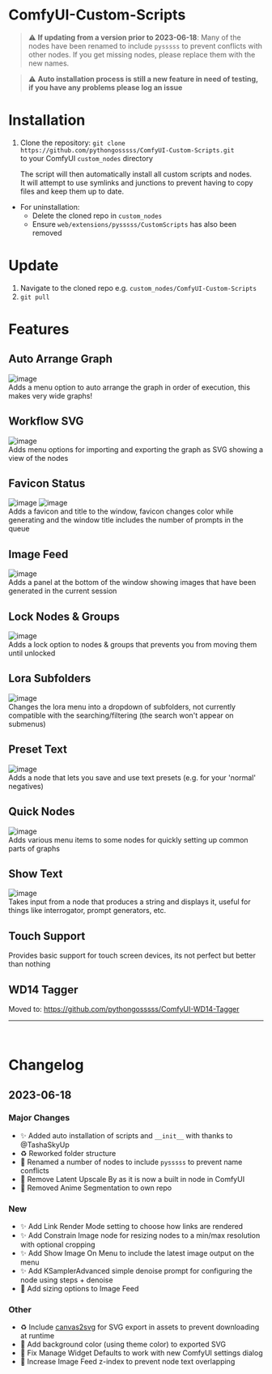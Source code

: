 # ComfyUI-Custom-Scripts

> &#x26a0;&#xfe0f; **If updating from a version prior to 2023-06-18**: Many of the nodes have been renamed to include `pysssss` to prevent conflicts with other nodes. If you get missing nodes, please replace them with the new names.

> &#x26a0;&#xfe0f; **Auto installation process is still a new feature in need of testing, if you have any problems please log an issue**

# Installation

1. Clone the repository:
`git clone https://github.com/pythongosssss/ComfyUI-Custom-Scripts.git`  
to your ComfyUI `custom_nodes` directory

   The script will then automatically install all custom scripts and nodes.  
   It will attempt to use symlinks and junctions to prevent having to copy files and keep them up to date.

- For uninstallation:
  - Delete the cloned repo in `custom_nodes`
  - Ensure `web/extensions/pysssss/CustomScripts` has also been removed

# Update
1. Navigate to the cloned repo e.g. `custom_nodes/ComfyUI-Custom-Scripts`
2. `git pull`

# Features

## Auto Arrange Graph
![image](https://user-images.githubusercontent.com/125205205/230170664-acddff3e-f47b-452e-970e-0a7279734b96.png)  
Adds a menu option to auto arrange the graph in order of execution, this makes very wide graphs!

## Workflow SVG
![image](https://user-images.githubusercontent.com/125205205/230170905-904888e7-d980-4713-b94f-0656f062c406.png)  
Adds menu options for importing and exporting the graph as SVG showing a view of the nodes

## Favicon Status
![image](https://user-images.githubusercontent.com/125205205/230171227-31f061a6-6324-4976-bed9-723a87500cf3.png)
![image](https://user-images.githubusercontent.com/125205205/230171445-c7202a45-b511-4d69-87fa-945ad44c063f.png)  
Adds a favicon and title to the window, favicon changes color while generating and the window title includes the number of prompts in the queue

## Image Feed
![image](https://user-images.githubusercontent.com/125205205/230172436-3fbeb426-a0e8-4a89-9a1d-c7383d11a9db.png)  
Adds a panel at the bottom of the window showing images that have been generated in the current session

## Lock Nodes & Groups
![image](https://user-images.githubusercontent.com/125205205/230172868-5c5a943c-ade1-4799-bf80-cc931da5d4b2.png)  
Adds a lock option to nodes & groups that prevents you from moving them until unlocked

## Lora Subfolders
![image](https://user-images.githubusercontent.com/125205205/230173454-9ade50fb-6f08-435a-8c30-e87e8043de48.png)  
Changes the lora menu into a dropdown of subfolders, not currently compatible with the searching/filtering (the search won't appear on submenus)

## Preset Text
![image](https://user-images.githubusercontent.com/125205205/230173939-08459efc-785b-46da-93d1-b02f0300c6f4.png)  
Adds a node that lets you save and use text presets (e.g. for your 'normal' negatives)

## Quick Nodes
![image](https://user-images.githubusercontent.com/125205205/230174266-5232831a-a03b-4bf7-bc8b-c45466a0bc64.png)  
Adds various menu items to some nodes for quickly setting up common parts of graphs

## Show Text
![image](https://user-images.githubusercontent.com/125205205/230174888-c004fd48-da78-4de9-81c2-93a866fcfcd1.png)  
Takes input from a node that produces a string and displays it, useful for things like interrogator, prompt generators, etc.

## Touch Support
Provides basic support for touch screen devices, its not perfect but better than nothing

## WD14 Tagger
Moved to: https://github.com/pythongosssss/ComfyUI-WD14-Tagger

---
<br>

# Changelog

## 2023-06-18
### Major Changes
- ✨ Added auto installation of scripts and `__init__` with thanks to @TashaSkyUp
- ♻️ Reworked folder structure
- 🚨 Renamed a number of nodes to include `pysssss` to prevent name conflicts
- 🚨 Remove Latent Upscale By as it is now a built in node in ComfyUI
- 🚨 Removed Anime Segmentation to own repo
### New
- ✨ Add Link Render Mode setting to choose how links are rendered
- ✨ Add Constrain Image node for resizing nodes to a min/max resolution with optional cropping
- ✨ Add Show Image On Menu to include the latest image output on the menu
- ✨ Add KSamplerAdvanced simple denoise prompt for configuring the node using steps + denoise
- 🎨 Add sizing options to Image Feed

### Other
- ♻️ Include [canvas2svg](https://gliffy.github.io/canvas2svg/) for SVG export in assets to prevent downloading at runtime
- 🎨 Add background color (using theme color) to exported SVG
- 🐛 Fix Manage Widget Defaults to work with new ComfyUI settings dialog
- 🐛 Increase Image Feed z-index to prevent node text overlapping